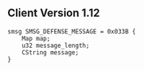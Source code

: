 ## Client Version 1.12

```rust,ignore
smsg SMSG_DEFENSE_MESSAGE = 0x033B {
    Map map;    
    u32 message_length;    
    CString message;    
}

```
